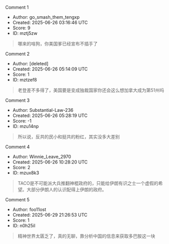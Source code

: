 Comment 1

- Author: go_smash_them_tengxp
- Created: 2025-06-26 03:16:46 UTC
- Score: 9
- ID: mztj5zw

> 哪来的啥狗，你美国爹已经宣布不插手了

Comment 2

- Author: [deleted]
- Created: 2025-06-26 05:14:09 UTC
- Score: 1
- ID: mztzef8

> 老登差不多得了，美国要是变成独裁国家你还会这么想加拿大成为第51州吗

Comment 3

- Author: Substantial-Law-236
- Created: 2025-06-26 05:28:19 UTC
- Score: -1
- ID: mzu14np

> 所以说，反共的民小和挺共的粉红，其实没多大差别

Comment 4

- Author: Winnie_Leave_2970
- Created: 2025-06-26 10:28:20 UTC
- Score: 2
- ID: mzux8k3

> TACO是不可能派大兵推翻神棍政府的，只能给伊朗有识之士一个虚假的希望。大部分伊朗人的认识配得上伊朗的政府。

Comment 5

- Author: foo11ost
- Created: 2025-06-29 21:26:53 UTC
- Score: 1
- ID: n0h25il

> 精神世界太匮乏了，真的无聊，靠分析中国的信息来获取多巴胺这一块
